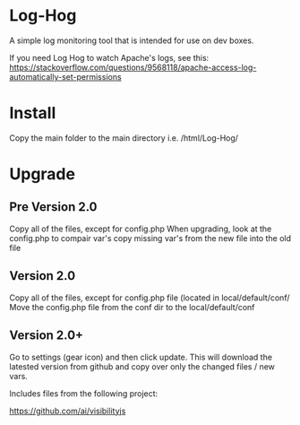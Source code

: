 # Log-Hog
A simple log monitoring tool that is intended for use on dev boxes.

If you need Log Hog to watch Apache's logs, see this: https://stackoverflow.com/questions/9568118/apache-access-log-automatically-set-permissions

# Install

Copy the main folder to the main directory
i.e. /html/Log-Hog/

# Upgrade

## Pre Version 2.0

Copy all of the files, except for config.php
When upgrading, look at the config.php to compair var's 
copy missing var's from the new file into the old file

## Version 2.0

Copy all of the files, except for config.php file (located in local/default/conf/
Move the config.php file from the conf dir to the local/default/conf

## Version 2.0+

Go to settings (gear icon) and then click update.
This will download the latested version from github and copy over only the changed files / new vars.


Includes files from the following project:

https://github.com/ai/visibilityjs  

